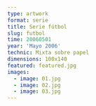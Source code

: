 ```yaml
---
type: artwork
format: serie
title: Serie fútbol
slug: futbol
time: 20060501
year: 'Mayo 2006'
technic: Mixta sobre papel
dimensions: 100x140
featured: featured.jpg
images:
  - image: 01.jpg
  - image: 02.jpg
  - image: 03.jpg
---
```

